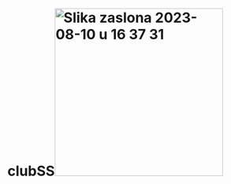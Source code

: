 # clubSS<img width="341" alt="Slika zaslona 2023-08-10 u 16 37 31" src="https://github.com/stjepanstojcevic/clubSS/assets/48209720/f113053a-8ada-4467-922b-3df20283b191">
